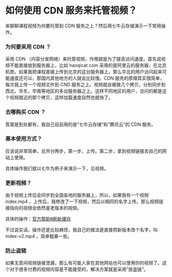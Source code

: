 # 如何使用 CDN 服务来托管视频？

来聊聊课程视频为何要托管到 CDN 服务之上？然后用七牛云存储演示一下常用操作。

### 为何要采用 CDN ？

采用 CDN （内容分发网络）来托管视频，作用就是为了提高访问速度。首先说视频不能直接放到服务器上，比如 haoqicat.com 采用的是阿里云的服务器，在北京机房。如果我把课程直接上传到北京的这台服务器上，那么华北的用户访问起来可能速度还可以，那国内其他地方的人就会比较慢。CDN 服务的原理其实很简单，每次我上传一个视频文件到 CND 服务之上。视频就会被做几个拷贝，分别同步到西北，华东，华南等地区的多台服务器之上。这样不同地区的用户，访问的都是这个视频就近的那个拷贝，这样加载速度自然也就快了。

### 去哪购买 CDN ？

答案是到处都有，我自己目前用的是“七牛云存储”和”腾讯云“的 CDN 服务。

### 基本使用方式？

应该说非常简单，总共分两步，第一步，上传。第二步，拿到视频链接去自己的网站上使用。

具体操作我们就以七牛为例子来演示一下，见视频。

### 更新视频？

由于视频上传后会同步到全国各地的服务器上，所以，如果我有一个视频 index.mp4 ，上传后，我修改了一下视频，然后以相同的名字上传。那么视频链接指向的视频会依然是老版本的视频。

具体的操作：[官方帮助#刷新缓存](https://support.qiniu.com/question/category?id=93685&categoryTitle=%E8%9E%8D%E5%90%88CDN%E5%8A%A0%E9%80%9F&forumTitle=%E5%88%B7%E6%96%B0%E7%BC%93%E5%AD%98%E9%97%AE%E9%A2%98)

不过说实话，操作还是比较麻烦，我自己的做法是直接把新版本改个名字，叫 index-v2.mp4 ，简单粗暴一些。

### 防止盗链

如果无意间视频链接泄漏，那么有可能人家在其他网站也可以使用你的视频了。这个对于很多付费的视频内容是不能接受的，解决方案就是采用”放盗链“。
